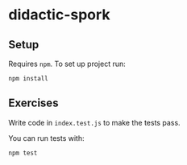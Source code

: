 # didactic-spork

## Setup

Requires `npm`. To set up project run:

```
npm install
```

## Exercises

Write code in `index.test.js` to make the tests pass.

You can run tests with:

```
npm test
```
